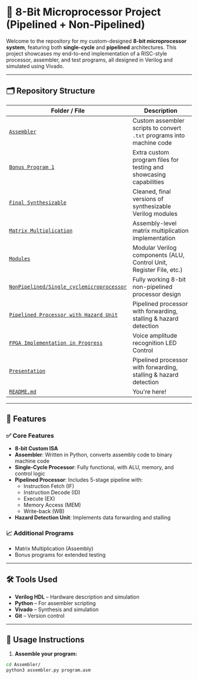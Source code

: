 # 🧠 8-Bit Microprocessor Project (Pipelined + Non-Pipelined)

Welcome to the repository for my custom-designed **8-bit microprocessor system**, featuring both **single-cycle** and **pipelined** architectures. This project showcases my end-to-end implementation of a RISC-style processor, assembler, and test programs, all designed in Verilog and simulated using Vivado.

---

## 🗂️ Repository Structure

| Folder / File                                                                 | Description                                                                 |
|------------------------------------------------------------------------------|-----------------------------------------------------------------------------|
| [`Assembler`](./Assembler)                                                  | Custom assembler scripts to convert `.txt` programs into machine code       |
| [`Bonus Program 1`](./Bonus%20Program%201)                                   | Extra custom program files for testing and showcasing capabilities         |
| [`Final Synthesizable`](./Final%20Synthesizable)                             | Cleaned, final versions of synthesizable Verilog modules                    |
| [`Matrix Multiplication`](./Matrix%20Multiplication)                         | Assembly-level matrix multiplication implementation                        |
| [`Modules`](./Modules)                                                      | Modular Verilog components (ALU, Control Unit, Register File, etc.)        |
| [`NonPipelined/Single_cyclemicroprocessor`](./NonPipelined)            | Fully working 8-bit non-pipelined processor design                          |
| [`Pipelined Processor with Hazard Unit`](./Pipelined%20Processor%20with%20Hazard%20Unit) | Pipelined processor with forwarding, stalling & hazard detection |
| [`FPGA Implementation in Progress`](./Bonus_SoC) | Voice amplitude recognition LED Control |
| [`Presentation`](./8%20bit%20Microprocessor%20(1)) | Pipelined processor with forwarding, stalling & hazard detection |
| [`README.md`](./README.md)                                                  | You're here!                                                                |

---

## 🚀 Features

### ✅ Core Features

- **8-bit Custom ISA**
- **Assembler**: Written in Python, converts assembly code to binary machine code
- **Single-Cycle Processor**: Fully functional, with ALU, memory, and control logic
- **Pipelined Processor**: Includes 5-stage pipeline with:
  - Instruction Fetch (IF)
  - Instruction Decode (ID)
  - Execute (EX)
  - Memory Access (MEM)
  - Write-back (WB)
- **Hazard Detection Unit**: Implements data forwarding and stalling

### 📈 Additional Programs

- Matrix Multiplication (Assembly)
- Bonus programs for extended testing

---

## 🛠️ Tools Used

- **Verilog HDL** – Hardware description and simulation
- **Python** – For assembler scripting
- **Vivado** – Synthesis and simulation
- **Git** – Version control

---

## 🔧 Usage Instructions

1. **Assemble your program:**

```bash
cd Assembler/
python3 assembler.py program.asm
